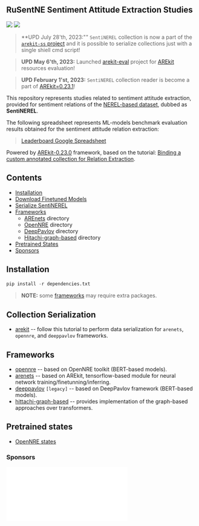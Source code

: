 ## RuSentNE Sentiment Attitude Extraction Studies

![](https://img.shields.io/badge/Python-3.6-brightgreen.svg)
![](https://img.shields.io/badge/AREkit-0.23.0-orange.svg)
> **UPD July 28'th, 2023:"" `SentiNEREL` collection is now a part of the [`arekit-ss` project](https://github.com/nicolay-r/arekit-ss) and it is possible to serialize collections just with a single shiell cmd script!

> **UPD May 6'th, 2023:** Launched [arekit-eval](https://github.com/nicolay-r?tab=repositories) project for [AREkit](https://github.com/nicolay-r/AREkit) resources evaluation!

> **UPD February 1'st, 2023:** `SentiNEREL` collection reader is become a part of [AREkit=0.23.1](https://github.com/nicolay-r/AREkit/issues/439)!

This repository represents studies related to sentiment attitude extraction, provided for 
sentiment relations of the [NEREL-based dataset](https://github.com/nerel-ds/nerel), dubbed as **SentiNEREL**.

The following spreadsheet represents ML-models benchmark evaluation results
obtained for the sentiment attitude relation extraction:

> [Leaderboard Google Spreadsheet](https://docs.google.com/spreadsheets/d/1o4VVZZNraO_-dr-WnGU8LM2aEjTp8KjZhFmTab5e5DM/edit?usp=sharing)

Powered by [AREkit-0.23.0](https://github.com/nicolay-r/AREkit) framework, based on the tutorial:
[Binding a custom annotated collection for Relation Extraction](https://nicolay-r.github.io/blog/articles/2022-08/arekit-collection-bind).

## Contents

* [Installation](#installation)
* [Download Finetuned Models](#download-finetuned-models)
* [Serialize SentiNEREL](#serialize-collection)
* [Frameworks](#frameworks)
    * [AREnets](framework/arenets) directory
    * [OpenNRE](framework/opennre) directory
    * [DeepPavlov](framework/deeppavlov) directory
    * [Hitachi-graph-based](framework/hitachi_graph) directory
* [Pretrained States](#pretrained-states)
* [Sponsors](#sponsors)

## Installation

```python
pip install -r dependencies.txt
```

> **NOTE:** some [frameworks](#frameworks) may require extra packages.

## Collection Serialization

* [arekit](tutorial/serialize.md) -- follow this tutorial to perform data serialization 
for `arenets`, `opennre`, and `deeppavlov` frameworks.

## Frameworks
   
* [opennre](framework/opennre/) -- based on OpenNRE toolkit (BERT-based models).
* [arenets](framework/arenets/) -- based on AREkit, tensorflow-based module 
for neural network training/finetunning/inferring.
* [deeppavlov](framework/deeppavlov/) `[legacy]` -- based on DeepPavlov framework (BERT-based models).
* [hittachi-graph-based](framework/hitachi_graph/) -- provides implementation of the graph-based 
approaches over transformers.

## Pretrained states
* [OpenNRE states](framework/opennre/)

### Sponsors

<p align="left">
    <img src="data/images/logo_msu.png"/>
</p>
